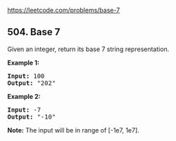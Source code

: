 https://leetcode.com/problems/base-7

## 504. Base 7

<div><p>Given an integer, return its base 7 string representation.</p>
<p><b>Example 1:</b><br/>
</p><pre><b>Input:</b> 100
<b>Output:</b> "202"
</pre>
<p></p>
<p><b>Example 2:</b><br/>
</p><pre><b>Input:</b> -7
<b>Output:</b> "-10"
</pre>
<p></p>
<p><b>Note:</b>
The input will be in range of [-1e7, 1e7].
</p></div>
